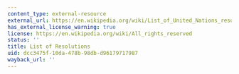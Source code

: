 ```yaml
---
content_type: external-resource
external_url: https://en.wikipedia.org/wiki/List_of_United_Nations_resolutions_concerning_Palestine
has_external_license_warning: true
license: https://en.wikipedia.org/wiki/All_rights_reserved
status: ''
title: List of Resolutions
uid: dcc3475f-10da-478b-98db-d96179717987
wayback_url: ''
---
```

